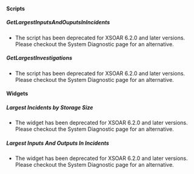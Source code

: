 
#### Scripts
##### GetLargestInputsAndOuputsInIncidents
- The script has been deprecated for XSOAR 6.2.0 and later versions. Please checkout the System Diagnostic page for an alternative.
##### GetLargestInvestigations
- The script has been deprecated for XSOAR 6.2.0 and later versions. Please checkout the System Diagnostic page for an alternative.

#### Widgets
##### Largest Incidents by Storage Size
- The widget has been deprecated for XSOAR 6.2.0 and later versions. Please checkout the System Diagnostic page for an alternative.
##### Largest Inputs And Outputs In Incidents
- The widget has been deprecated for XSOAR 6.2.0 and later versions. Please checkout the System Diagnostic page for an alternative.
